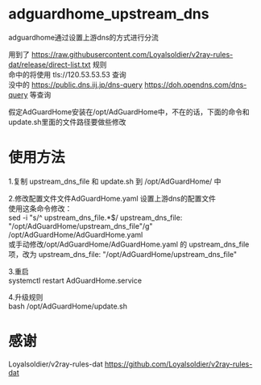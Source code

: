 # adguardhome_upstream_dns
adguardhome通过设置上游dns的方式进行分流

用到了 https://raw.githubusercontent.com/Loyalsoldier/v2ray-rules-dat/release/direct-list.txt 规则   
命中的将使用 tls://120.53.53.53 查询    
没中的 https://public.dns.iij.jp/dns-query  https://doh.opendns.com/dns-query 等查询

假定AdGuardHome安装在/opt/AdGuardHome中，不在的话，下面的命令和update.sh里面的文件路径要做些修改

# 使用方法
1.复制 upstream_dns_file 和 update.sh 到 /opt/AdGuardHome/ 中 

2.修改配置文件文件AdGuardHome.yaml 设置上游dns的配置文件     
使用这条命令修改：   
sed -i "s/^  upstream_dns_file.*$/  upstream_dns_file: \"\/opt\/AdGuardHome\/upstream_dns_file\"/g" /opt/AdGuardHome/AdGuardHome.yaml   
或手动修改/opt/AdGuardHome/AdGuardHome.yaml 的 upstream_dns_file项，改为 upstream_dns_file: "/opt/AdGuardHome/upstream_dns_file"   

3.重启   
systemctl restart AdGuardHome.service

4.升级规则   
bash  /opt/AdGuardHome/update.sh

# 感谢 
Loyalsoldier/v2ray-rules-dat   https://github.com/Loyalsoldier/v2ray-rules-dat
